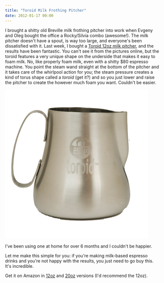 ```yaml
---
title: "Toroid Milk Frothing Pitcher"
date: 2012-01-17 00:00
---
```


<p>I brought a shitty old Breville milk frothing pitcher into work when Evgeny and Oleg bought the office a Rocky/Silvia combo (awesome!). The milk pitcher doesn't have a spout, is way too large, and everyone's been dissatisfied with it. Last week, I bought a <a href="http://www.amazon.com/gp/product/B0054SCEZC/ref=as_li_ss_tl?ie=UTF8&amp;tag=ashfur-20&amp;linkCode=as2&amp;camp=1789&amp;creative=390957&amp;creativeASIN=B0054SCEZC" target="_blank">Toroid 12oz milk pitcher</a>, and the results have been fantastic.<!--more-->
You can't see it from the pictures online, but the toroid features a very unique shape on the underside that makes it easy to foam milk. No, like properly foam milk, even with a shitty $80 espresso machine. You point the steam wand straight at the bottom of the pitcher and it takes care of the whirlpool action for you; the steam pressure creates a kind of torus shape called a <em>toroid </em>(get it?) and so you just lower and raise the pitcher to create the however much foam you want. Couldn't be easier.</p>

<img src="/img/import/blog/2012/01/toroid-milk-frothing-pitcher/A77E4179C0ED44BF9097D0B104462883.png" class="img-responsive" />

<p>I've been using one at home for over 6 months and I couldn't be happier.</p>

<p>Let me make this simple for you: if you're making milk-based espresso drinks and you're not happy with the results, you just need to go buy this. It's incredible.</p>

<p>Get it on Amazon in <a href="http://www.amazon.com/gp/product/B0054SCEZC/ref=as_li_ss_tl?ie=UTF8&amp;tag=ashfur-20&amp;linkCode=as2&amp;camp=1789&amp;creative=390957&amp;creativeASIN=B0054SCEZC" target="_blank">12oz</a> and <a href="http://www.amazon.com/gp/product/B005LDZFEW/ref=as_li_ss_tl?ie=UTF8&amp;tag=ashfur-20&amp;linkCode=as2&amp;camp=1789&amp;creative=390957&amp;creativeASIN=B005LDZFEW" target="_blank">20oz</a> versions (I'd recommend the 12oz).</p>

<!-- more -->

